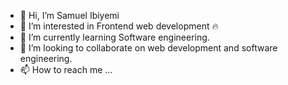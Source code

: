 - 👋 Hi, I’m Samuel Ibiyemi
- 👀 I’m interested in Frontend web development 🔥
- 🌱 I’m currently learning Software engineering.
- 💞️ I’m looking to collaborate on web development and software engineering.
- 📫 How to reach me ...

<!---
sam-dude/sam-dude is a ✨ special ✨ repository because its `README.md` (this file) appears on your GitHub profile.
You can click the Preview link to take a look at your changes.
--->
